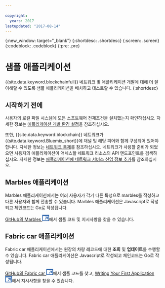 ```yaml
---

copyright:
  years: 2017
lastupdated: "2017-08-14"
---
```


{:new_window: target="_blank"}
{:shortdesc: .shortdesc}
{:screen: .screen}
{:codeblock: .codeblock}
{:pre: .pre}

# 샘플 애플리케이션

{{site.data.keyword.blockchainfull}} 네트워크 및 애플리케이션 개발에 대해 더 잘 이해할 수 있도록 샘플 애플리케이션을 배치하고 테스트할 수 있습니다.
{:shortdesc}

## 시작하기 전에

사용자의 로컬 파일 시스템에 모든 소프트웨어 전제조건을 설치했는지 확인하십시오. 자세한 정보는 [애플리케이션 개발 환경 설정](/docs/services/blockchain/v10_application.html#setting-up-application-development-environment)을 참조하십시오.

또한, {{site.data.keyword.blockchain}} 네트워크가 {{site.data.keyword.Bluemix_short}}에 채널 및 해당 피어와 함께 구성되어 있어야 합니다. 자세한 정보는 [네트워크 통제](../get_start.html)를 참조하십시오. 네트워크가 사용할 준비가 되었으면 사용자의 애플리케이션이 액세스할 네트워크 리소스의 API 엔드포인트를 검색하십시오.  자세한 정보는 [애플리케이션에 네트워크 서비스 신임 정보 추가](/docs/services/blockchain/v10_application.html#adding-network-service-credentials-to-your-application)를 참조하십시오.


## Marbles 애플리케이션

Marbles 애플리케이션에서는 여러 사용자가 각기 다른 특성으로 marbles를 작성하고 다른 사용자와 함께 전송할 수 있습니다. Marbles 애플리케이션은 Javascript로 작성되고 체인코드는 Go로 작성됩니다.

[GitHub의 Marbles ![외부 링크 아이콘](../images/external_link.svg "외부 링크 아이콘")](https://github.com/IBM-Blockchain/marbles)에서 샘플 코드 및 지시사항을 찾을 수 있습니다.


## Fabric car 애플리케이션

Fabric car 애플리케이션에서는 원장의 차량 레코드에 대한 **조회** 및 **업데이트**를 수행할 수 있습니다. Fabric car 애플리케이션은 Javascript로 작성되고 체인코드는 Go로 작성됩니다.

[GitHub의 Fabric car ![외부 링크 아이콘](../images/external_link.svg "외부 링크 아이콘")](https://github.com/hyperledger/fabric-samples/tree/release/fabcar)에서 샘플 코드를 찾고, [Writing Your First Application ![외부 링크 아이콘](../images/external_link.svg "외부 링크 아이콘")](http://hyperledger-fabric.readthedocs.io/en/latest/write_first_app.html)에서 지시사항을 찾을 수 있습니다.

<!-- 
## High available application
-->
<!--
The high available application demonstrate how to enable the following features to ensure the high availability of a {{site.data.keyword.blockchain}} network.
1. Have 2 peers and have your application smart enough to talk to one and if it is getting errors or no response switch over to the other.
2. Same for orderers, 2 or 3 and have your application smart enough to fail over if needed.
OR put orderers/peers behind a load balancer.
-->
